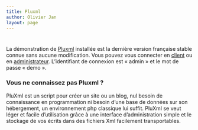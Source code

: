 ```yaml
---
title: Pluxml
author: Olivier Jan
layout: page
---
```

# 

La démonstration de [Pluxml][1] installée est la dernière version française stable connue sans aucune modification. Vous pouvez vous connecter en [client][2] ou en [administrateur][3]. L’identifiant de connexion est « admin » et le mot de passe « demo ».

### Vous ne connaissez pas Pluxml ?

 [1]: http://pluxml.org/
 [2]: http://demo.cms-fr.net/pluxml/
 [3]: http://demo.cms-fr.net/pluxml/core/admin/

PluXml est un script pour créer un site ou un blog, nul besoin de connaissance en programmation ni besoin d’une base de données sur son hébergement, un environnement php classique lui suffit. PluXml se veut léger et facile d’utilisation grâce à une interface d’administration simple et le stockage de vos écrits dans des fichiers Xml facilement transportables.